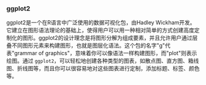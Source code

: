 ### ggplot2

ggplot2是一个在R语言中广泛使用的数据可视化包，由Hadley Wickham开发。它建立在图形语法理论的基础上，使得用户可以用一种相对简单的方式创建高度定制化的图形。ggplot2的设计理念是将图形分解为组成要素，并且允许用户通过层叠不同图形元素来构建图形，也就是图层化语法。这个包的名字"g"代表"grammar of graphics"，意味着你可以像语法一样构建图形，而"plot"则表示绘图。通过 `ggplot2`，可以轻松地创建各种类型的图表，如散点图、直方图、箱线图、折线图等，而且你可以很容易地对这些图表进行定制，添加标题、标签、颜色等。



